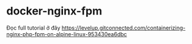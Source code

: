 # docker-nginx-fpm

Đọc full tutorial ở đây
https://levelup.gitconnected.com/containerizing-nginx-php-fpm-on-alpine-linux-953430ea6dbc
